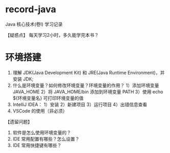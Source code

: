 # record-java
Java 核心技术(卷I) 学习记录

【疑惑点】
每天学习2小时，多久能学完本书？

# 环境搭建
1. 理解 JDK(Java Development Kit) 和 JRE(Java Runtime Environment)，并安装 JDK;
2. 什么是环境变量？如何修改环境变量？环境变量的作用？
    1）添加环境变量 JAVA_HOME 
    2）将 JAVA_HOME/bin 添加到环境变量 PATH
    3）使用 echo ${环境变量名} 可打印环境变量的值
3. IntelliJ IDEA：
    1）安装
    2）新建项目
    3）运行项目
    4）出错信息查看
4. VSCode 的使用（非必须）

【遗留问题】
1. 软件是怎么使用环境变量的？
2. IDE 常用配置有哪些？怎么设置？
3. IDE 常用快捷键有哪些？
